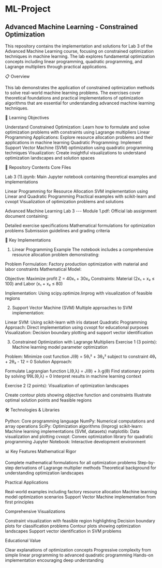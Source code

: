 # ML-Project

## Advanced Machine Learning - Constrained Optimization

This repository contains the implementation and solutions for Lab 3 of the Advanced Machine Learning course, focusing on constrained optimization techniques in machine learning. The lab explores fundamental optimization concepts including linear programming, quadratic programming, and Lagrange multipliers through practical applications.

📋 Overview

This lab demonstrates the application of constrained optimization methods to solve real-world machine learning problems. The exercises cover theoretical foundations and practical implementations of optimization algorithms that are essential for understanding advanced machine learning techniques.

🎯 Learning Objectives

Understand Constrained Optimization: Learn how to formulate and solve optimization problems with constraints using Lagrange multipliers
Linear Programming Applications: Explore resource allocation problems and their applications in machine learning
Quadratic Programming: Implement Support Vector Machine (SVM) optimization using quadratic programming techniques
Visualization: Create insightful visualizations to understand optimization landscapes and solution spaces

📁 Repository Contents
Core Files

Lab 3 (1).ipynb: Main Jupyter notebook containing theoretical examples and implementations

Linear Programming for Resource Allocation
SVM implementation using Linear and Quadratic Programming
Practical examples with scikit-learn and cvxopt
Visualization of optimization problems and solutions


Advanced Machine Learning Lab 3 --- Module 1.pdf: Official lab assignment document containing:

Detailed exercise specifications
Mathematical formulations for optimization problems
Submission guidelines and grading criteria



🔧 Key Implementations
1. Linear Programming Example
The notebook includes a comprehensive resource allocation problem demonstrating:

Problem Formulation: Factory production optimization with material and labor constraints
Mathematical Model:

Objective: Maximize profit Z = 40x₁ + 30x₂
Constraints: Material (2x₁ + x₂ ≤ 100) and Labor (x₁ + x₂ ≤ 80)


Implementation: Using scipy.optimize.linprog with visualization of feasible regions

2. Support Vector Machine (SVM)
Multiple approaches to SVM implementation:

Linear SVM: Using scikit-learn with iris dataset
Quadratic Programming Approach: Direct implementation using cvxopt for educational purposes
Visualization: Decision boundary plotting and support vector identification

3. Constrained Optimization with Lagrange Multipliers
Exercise 1 (3 points): Machine learning model parameter optimization

Problem: Minimize cost function J(θ) = 5θ₁² + 3θ₂² subject to constraint 4θ₁ + 2θ₂ - 12 = 0
Solution Approach:

Formulate Lagrangian function L(θ,λ) = J(θ) + λ·g(θ)
Find stationary points by solving ∇θL(θ,λ) = 0
Interpret results in machine learning context



Exercise 2 (2 points): Visualization of optimization landscapes

Create contour plots showing objective function and constraints
Illustrate optimal solution points and feasible regions

🛠 Technologies & Libraries

Python: Core programming language
NumPy: Numerical computations and array operations
SciPy: Optimization algorithms (linprog)
scikit-learn: Machine learning implementations (SVM, datasets)
matplotlib: Data visualization and plotting
cvxopt: Convex optimization library for quadratic programming
Jupyter Notebook: Interactive development environment

📊 Key Features
Mathematical Rigor

Complete mathematical formulations for all optimization problems
Step-by-step derivations of Lagrange multiplier methods
Theoretical background for understanding optimization landscapes

Practical Applications

Real-world examples including factory resource allocation
Machine learning model optimization scenarios
Support Vector Machine implementation from first principles

Comprehensive Visualizations

Constraint visualization with feasible region highlighting
Decision boundary plots for classification problems
Contour plots showing optimization landscapes
Support vector identification in SVM problems

Educational Value

Clear explanations of optimization concepts
Progressive complexity from simple linear programming to advanced quadratic programming
Hands-on implementation encouraging deep understanding
